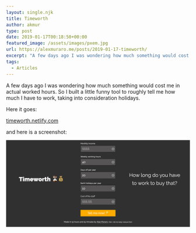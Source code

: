 ```yaml
---
layout: single.njk
title: Timeworth
author: akmur
type: post
date: 2019-01-17T00:18:50+00:00
featured_image: /assets/images/pxem.jpg
url: https://alexmuraro.me/posts/2019-01-17-timeworth/
excerpt: "A few days ago I was wondering how much something would cost me in actual worked hours. So I built a little funny tool to roughly tell me how much I have to work, taking into consideration holidays."
tags:
  - Articles
---
```


A few days ago I was wondering how much something would cost me in actual worked hours. So I built a little funny tool to roughly tell me how much I have to work, taking into consideration holidays.

Here it goes:

[timeworth.netlify.com][1]

and here is a screenshot:

<img src="/assets/images/vgpxekp-1.png" />

[1]: https://timeworth.netlify.com/
[2]: https://muraro.xyz/wp/wp-content/uploads/2019/02/vgpxekp-1.png

